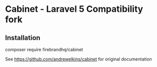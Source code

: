 Cabinet - Laravel 5 Compatibility fork
=====================
## Installation

composer require firebrandhq/cabinet

See https://github.com/andrewelkins/cabinet for original documentation


